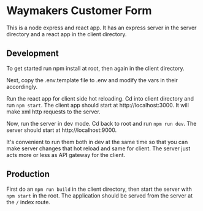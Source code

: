 # Waymakers Customer Form

This is a node express and react app. It has an express server in the server directory and a react app in the client directory.


## Development
To get started run npm install at root, then again in the client directory.

Next, copy the .env.template file to .env and modify the vars in their accordingly.

Run the react app for client side hot reloading. Cd into client directory and run `npm start`. The client app should start at http://localhost:3000. It will make xml http requests to the server.

Now, run the server in dev mode. Cd back to root and run `npm run dev`. The server should start at http://localhost:9000.

It's convenient to run them both in dev at the same time so that you can make server changes that hot reload and same for client. The server just acts more or less as API gateway for the client.

## Production
First do an `npm run build` in the client directory, then start the server with `npm start` in the root. The application should be served from the server at the `/` index route.
